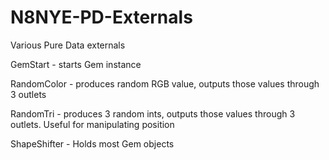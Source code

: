 # N8NYE-PD-Externals
Various Pure Data externals

GemStart - starts Gem instance

RandomColor - produces random RGB value, outputs those values through 3 outlets

RandomTri -  produces 3 random ints, outputs those values through 3 outlets.  Useful for manipulating position

ShapeShifter - Holds most Gem objects
